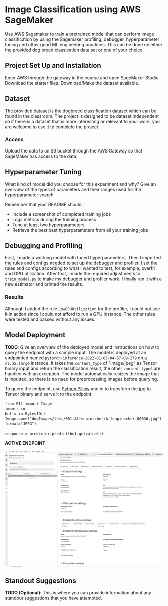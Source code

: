 # Image Classification using AWS SageMaker

Use AWS Sagemaker to train a pretrained model that can perform image classification by using the Sagemaker profiling, debugger, hyperparameter tuning and other good ML engineering practices. This can be done on either the provided dog breed classication data set or one of your choice.

## Project Set Up and Installation
Enter AWS through the gateway in the course and open SageMaker Studio. 
Download the starter files.
Download/Make the dataset available. 

## Dataset
The provided dataset is the dogbreed classification dataset which can be found in the classroom.
The project is designed to be dataset independent so if there is a dataset that is more interesting or relevant to your work, you are welcome to use it to complete the project.

### Access
Upload the data to an S3 bucket through the AWS Gateway so that SageMaker has access to the data. 

## Hyperparameter Tuning
What kind of model did you choose for this experiment and why? Give an overview of the types of parameters and their ranges used for the hyperparameter search

Remember that your README should:
- Include a screenshot of completed training jobs
- Logs metrics during the training process
- Tune at least two hyperparameters
- Retrieve the best best hyperparameters from all your training jobs

## Debugging and Profiling
First, I made a working model with tuned hyperparameters. Then I imported the rules and configs needed to set up the debugger and profiler. I set the rules and configs according to what I wanted to test, for example, overfit and GPU utilization. After that, I made the required adjustments to `train_model.py` to make my debugger and profiler work. I finally ran it with a new estimator and printed the results. 

### Results
Although I added the rule `LowGPUUtilization` for the profiler, I could not see it in action since I could not afford to run a GPU instance. 
The other rules were tested and passed without any issues. 


## Model Deployment
**TODO**: Give an overview of the deployed model and instructions on how to query the endpoint with a sample input.
The model is deployed at an endpointed named `pytorch-inference-2022-01-03-04-57-09-279` on a `ml.m5.large` instance.
It takes the `content_type` of "image/jpeg" as Tensor binary input and return the classification result, the other `content_type`s are handled with an exception. 
The model automatically resizes the image that is inputted, so there is no need for preprocessing images before querying. 

To query the endpoint, use [Python Pillow](https://pypi.org/project/Pillow/) and io to transform the jpg to Tensor binary and serve it to the endpoint.
```
from PIL import Image
import io
buf = io.BytesIO()
Image.open("dogImages/test/001.Affenpinscher/Affenpinscher_00036.jpg").save(buf, format="JPEG")

response = predictor.predict(buf.getvalue())
```

**ACTIVE ENDPOINT**

![Active Endpoint](active_endpoint_screenshot.png)

## Standout Suggestions
**TODO (Optional):** This is where you can provide information about any standout suggestions that you have attempted.
